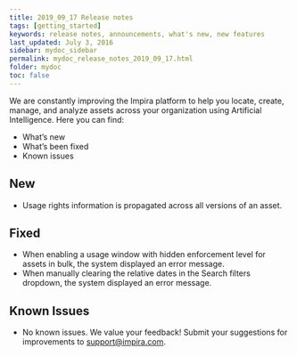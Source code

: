 ```yaml
---
title: 2019_09_17 Release notes 
tags: [getting_started]
keywords: release notes, announcements, what's new, new features
last_updated: July 3, 2016
sidebar: mydoc_sidebar
permalink: mydoc_release_notes_2019_09_17.html
folder: mydoc
toc: false
---
```


We are constantly improving the Impira platform to help you locate, create, manage, and analyze assets across your organization using Artificial Intelligence. Here you can find:
*   What’s new
*   What’s been fixed
*   Known issues
## **New**
*   Usage rights information is propagated across all versions of an asset.
## **Fixed**
*   When enabling a usage window with hidden enforcement level for assets in bulk, the system displayed an error message.
*   When manually clearing the relative dates in the Search filters dropdown, the system displayed an error message.
## **Known Issues**
*   No known issues.
We value your feedback! Submit your suggestions for improvements to support@impira.com.